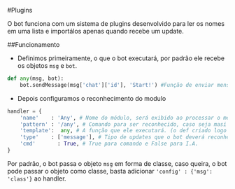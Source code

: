 #Plugins

O bot funciona com um sistema de plugins desenvolvido para ler os nomes em uma lista e importálos apenas quando recebe um update.

##Funcionamento

* Definimos primeiramente, o que o bot executará, por padrão ele recebe os objetos `msg` e `bot`.

```python
def any(msg, bot):
	bot.sendMessage(msg['chat']['id'], 'Start!') #Função de enviar mensagem.
``` 

* Depois configuramos o reconhecimento do modulo

```python
handler = {
	'name'    : 'Any', # Nome do módulo, será exibido ao processar o mesmo.
	'pattern' : '/any', # Comando para ser reconhecido, caso seja masi de um, crie uma lista.
	'template':  any, # A função que ele executará. (o def criado logo acima)
	'type'	  : ['message'], # Tipo de updates que o bot deverá reconhecer para processar o módulo ( message, callback_query, edit_message_text ...)
	'cmd'	    : True, # True para comando e False para I.A.
}
```

Por padrão, o bot passa o objeto `msg` em forma de classe, 
caso queira, o bot pode passar o objeto como classe, 
basta adicionar `'config' : {'msg': 'class'}` ao handler.

